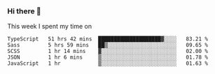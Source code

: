 ### Hi there 👋

<!--
**qiruohan/qiruohan** is a ✨ _special_ ✨ repository because its `README.md` (this file) appears on your GitHub profile.

Here are some ideas to get you started:

- 🔭 I’m currently working on ...
- 🌱 I’m currently learning ...
- 👯 I’m looking to collaborate on ...
- 🤔 I’m looking for help with ...
- 💬 Ask me about ...
- 📫 How to reach me: ...
- 😄 Pronouns: ...
- ⚡ Fun fact: ...
-->

This week I spent my time on 
<!--START_SECTION:waka-->
```text
TypeScript   51 hrs 42 mins  ████████████████████▓░░░░   83.21 % 
Sass         5 hrs 59 mins   ██▒░░░░░░░░░░░░░░░░░░░░░░   09.65 % 
SCSS         1 hr 14 mins    ▓░░░░░░░░░░░░░░░░░░░░░░░░   02.00 % 
JSON         1 hr 6 mins     ▒░░░░░░░░░░░░░░░░░░░░░░░░   01.78 % 
JavaScript   1 hr            ▒░░░░░░░░░░░░░░░░░░░░░░░░   01.63 % 
```
<!--END_SECTION:waka-->
